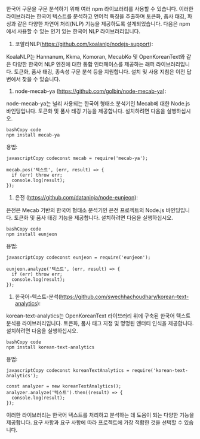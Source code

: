 한국어 구문을 구문 분석하기 위해 여러 npm 라이브러리를 사용할 수 있습니다. 이러한 라이브러리는 한국어 텍스트를 분석하고 언어적 특징을 추출하며 토큰화, 품사 태깅, 파싱과 같은 다양한 자연어 처리(NLP) 기능을 제공하도록 설계되었습니다. 다음은 npm에서 사용할 수 있는 인기 있는 한국어 NLP 라이브러리입니다.



1. 코알라NLP(https://github.com/koalanlp/nodejs-support):



KoalaNLP는 Hannanum, Kkma, Komoran, MecabKo 및 OpenKoreanText와 같은 다양한 한국어 NLP 엔진에 대한 통합 인터페이스를 제공하는 래퍼 라이브러리입니다. 토큰화, 품사 태깅, 종속성 구문 분석 등을 지원합니다. 설치 및 사용 지침은 이전 답변에서 찾을 수 있습니다.



1. node-mecab-ya (https://github.com/golbin/node-mecab-ya):



node-mecab-ya는 널리 사용되는 한국어 형태소 분석기인 Mecab에 대한 Node.js 바인딩입니다. 토큰화 및 품사 태깅 기능을 제공합니다. 설치하려면 다음을 실행하십시오.



```
bashCopy code
npm install mecab-ya
```

용법:



```
javascriptCopy codeconst mecab = require('mecab-ya');

mecab.pos('텍스트', (err, result) => {
  if (err) throw err;
  console.log(result);
});
```

1. 은전 (https://github.com/dataninja/node-eunjeon):



은전은 Mecab 기반의 한국어 형태소 분석기인 은전 프로젝트의 Node.js 바인딩입니다. 토큰화 및 품사 태깅 기능을 제공합니다. 설치하려면 다음을 실행하십시오.



```
bashCopy code
npm install eunjeon
```

용법:



```
javascriptCopy codeconst eunjeon = require('eunjeon');

eunjeon.analyze('텍스트', (err, result) => {
  if (err) throw err;
  console.log(result);
});
```

1. 한국어-텍스트-분석(https://github.com/swechhachoudhary/korean-text-analytics):



korean-text-analytics는 OpenKoreanText 라이브러리 위에 구축된 한국어 텍스트 분석용 라이브러리입니다. 토큰화, 품사 태그 지정 및 명명된 엔터티 인식을 제공합니다. 설치하려면 다음을 실행하십시오.



```
bashCopy code
npm install korean-text-analytics
```

용법:



```
javascriptCopy codeconst koreanTextAnalytics = require('korean-text-analytics');

const analyzer = new koreanTextAnalytics();
analyzer.analyze('텍스트').then((result) => {
  console.log(result);
});
```

이러한 라이브러리는 한국어 텍스트를 처리하고 분석하는 데 도움이 되는 다양한 기능을 제공합니다. 요구 사항과 요구 사항에 따라 프로젝트에 가장 적합한 것을 선택할 수 있습니다.